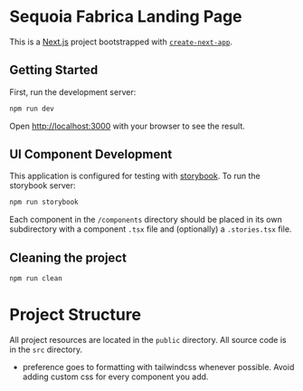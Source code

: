 # Sequoia Fabrica Landing Page

This is a [Next.js](https://nextjs.org/) project bootstrapped with [`create-next-app`](https://github.com/vercel/next.js/tree/canary/packages/create-next-app).

## Getting Started

First, run the development server:

```bash
npm run dev
```

Open [http://localhost:3000](http://localhost:3000) with your browser to see the result.

## UI Component Development

This application is configured for testing with [storybook](). To run the storybook server:

```bash
npm run storybook
```

Each component in the `/components` directory should be placed in its own subdirectory with a component `.tsx` file and (optionally) a `.stories.tsx` file.

## Cleaning the project

```bash
npm run clean
```

# Project Structure
All project resources are located in the `public` directory. All source code is in the `src` directory.

- preference goes to formatting with tailwindcss whenever possible. Avoid adding custom css for every component you add.